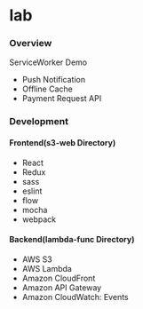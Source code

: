 lab
===================

### Overview
ServiceWorker Demo
* Push Notification
* Offline Cache
* Payment Request API

### Development
#### Frontend(s3-web Directory)
* React
* Redux
* sass
* eslint
* flow
* mocha
* webpack

#### Backend(lambda-func Directory)
* AWS S3
* AWS Lambda
* Amazon CloudFront
* Amazon API Gateway
* Amazon CloudWatch: Events
